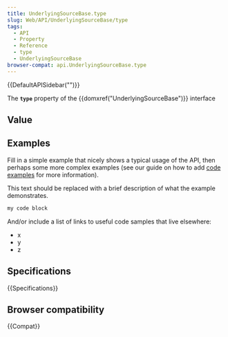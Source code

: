 ```yaml
---
title: UnderlyingSourceBase.type
slug: Web/API/UnderlyingSourceBase/type
tags:
  - API
  - Property
  - Reference
  - type
  - UnderlyingSourceBase
browser-compat: api.UnderlyingSourceBase.type
---
```

{{DefaultAPISidebar("")}}

The **`type`** property of the {{domxref("UnderlyingSourceBase")}} interface 

## Value



## Examples

Fill in a simple example that nicely shows a typical usage of the API, then perhaps some more complex examples (see our guide on how to add [code examples](/en-US/docs/MDN/Contribute/Structures/Code_examples) for more information).

This text should be replaced with a brief description of what the example demonstrates.

```js
my code block
```

And/or include a list of links to useful code samples that live elsewhere:

*   x
*   y
*   z

## Specifications

{{Specifications}}

## Browser compatibility

{{Compat}}


